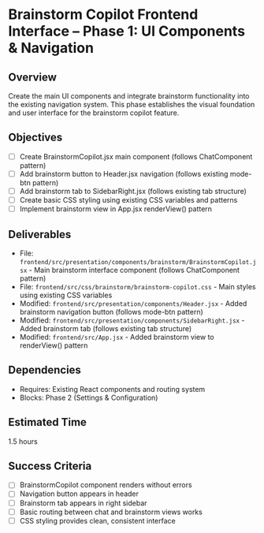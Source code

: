 # Brainstorm Copilot Frontend Interface – Phase 1: UI Components & Navigation

## Overview
Create the main UI components and integrate brainstorm functionality into the existing navigation system. This phase establishes the visual foundation and user interface for the brainstorm copilot feature.

## Objectives
- [ ] Create BrainstormCopilot.jsx main component (follows ChatComponent pattern)
- [ ] Add brainstorm button to Header.jsx navigation (follows existing mode-btn pattern)
- [ ] Add brainstorm tab to SidebarRight.jsx (follows existing tab structure)
- [ ] Create basic CSS styling using existing CSS variables and patterns
- [ ] Implement brainstorm view in App.jsx renderView() pattern

## Deliverables
- File: `frontend/src/presentation/components/brainstorm/BrainstormCopilot.jsx` - Main brainstorm interface component (follows ChatComponent pattern)
- File: `frontend/src/css/brainstorm/brainstorm-copilot.css` - Main styles using existing CSS variables
- Modified: `frontend/src/presentation/components/Header.jsx` - Added brainstorm navigation button (follows mode-btn pattern)
- Modified: `frontend/src/presentation/components/SidebarRight.jsx` - Added brainstorm tab (follows existing tab structure)
- Modified: `frontend/src/App.jsx` - Added brainstorm view to renderView() pattern

## Dependencies
- Requires: Existing React components and routing system
- Blocks: Phase 2 (Settings & Configuration)

## Estimated Time
1.5 hours

## Success Criteria
- [ ] BrainstormCopilot component renders without errors
- [ ] Navigation button appears in header
- [ ] Brainstorm tab appears in right sidebar
- [ ] Basic routing between chat and brainstorm views works
- [ ] CSS styling provides clean, consistent interface
